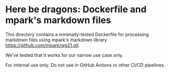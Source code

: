 # Here be dragons: Dockerfile and mpark's markdown files

This directory contains a minimally-tested Dockerfile for processing markdown files
using mpark's markdown library <https://github.com/mpark/wg21.git>.

We've tested that it works for our narrow use case only.

For internal use only. Do not use in GitHub Actions or other CI/CD pipelines.
